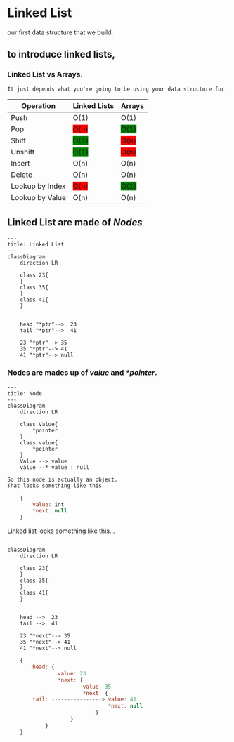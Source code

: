 # Linked List

our first data structure that we build.

## to introduce linked lists, 

### Linked List vs Arrays.
    It just depends what you're going to be using your data structure for.


| Operation           | Linked Lists | Arrays   |
|---------------------|--------------|----------|
| Push                | O(1)         | O(1)     |
| Pop                 | <span style="background-color:red">O(n)</span> | <span style="background-color:green">O(1)</span>  |
| Shift               | <span style="background-color:green">O(1)</span> | <span style="background-color:red">O(n)</span>  |
| Unshift             | <span style="background-color:green">O(1)</span> | <span style="background-color:red">O(n)</span>  |
| Insert              | O(n)         | O(n)     |
| Delete              | O(n)         | O(n)     |
| Lookup by Index     | <span style="background-color:red">O(n)</span> | <span style="background-color:green">O(1)</span>  |
| Lookup by Value     | O(n)         | O(n)     |


## Linked List are made of **_Nodes_**



```mermaid
---
title: Linked List 
---
classDiagram
    direction LR
    
    class 23{
    }
    class 35{
    }
    class 41{
    }


    head "*ptr"-->  23
    tail "*ptr"-->  41

    23 "*ptr"--> 35
    35 "*ptr"--> 41
    41 "*ptr"--> null
```

### Nodes are mades up of **_value_** and **_*pointer_**.

```mermaid
---
title: Node
---
classDiagram
    direction LR
    
    class Value{
        *pointer
    }
    class value{
        *pointer
    }
    Value --> value
    value --* value : null

```   

    So this node is actually an object.
    That looks something like this

```js
    {
        value: int
        *next: null
    }

```



Linked list looks something like this...

```mermaid

classDiagram
    direction LR
    
    class 23{
    }
    class 35{
    }
    class 41{
    }


    head -->  23
    tail -->  41

    23 "*next"--> 35
    35 "*next"--> 41
    41 "*next"--> null
```

```js
    {
        head: {
                value: 23
                *next: {
                        value: 35
                        *next: {
        tail: ----------------> value: 41
                                *next: null
                            }
                    }
            }
    }
```

